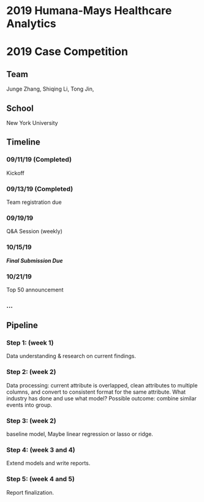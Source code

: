 # 2019 Humana-Mays Healthcare Analytics
# 2019 Case Competition

## Team
Junge Zhang,
Shiqing Li,
Tong Jin,

## School
New York University

## Timeline

### 09/11/19 (Completed)
Kickoff

### 09/13/19 (Completed)
Team registration due

### 09/19/19
Q&A Session (weekly)

### 10/15/19
***Final Submission Due***

### 10/21/19
Top 50 announcement

### ...

## Pipeline

### Step 1: (week 1)
Data understanding & research on current findings.

### Step 2: (week 2)
Data processing: current attribute is overlapped, clean attributes to multiple columns, and convert to consistent format for the same attribute.
What industry has done and use what model?
Possible outcome: combine similar events into group. 

### Step 3: (week 2)
baseline model, Maybe linear regression or lasso or ridge. 

### Step 4: (week 3 and 4) 
Extend models and write reports.

### Step 5: (week 4 and 5)
Report finalization.
